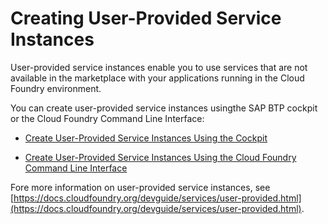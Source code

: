 <!-- loioa44355e200b44b968d98ddaa42f07c3a -->

# Creating User-Provided Service Instances

User-provided service instances enable you to use services that are not available in the marketplace with your applications running in the Cloud Foundry environment.

You can create user-provided service instances usingthe SAP BTP cockpit or the Cloud Foundry Command Line Interface:

-   [Create User-Provided Service Instances Using the Cockpit](create-user-provided-service-instances-using-the-cockpit-0ecafde.md)

-   [Create User-Provided Service Instances Using the Cloud Foundry Command Line Interface](create-user-provided-service-instances-using-the-cloud-foundry-command-line-interface-d3c73f1.md)


Fore more information on user-provided service instances, see [https://docs.cloudfoundry.org/devguide/services/user-provided.html](https://docs.cloudfoundry.org/devguide/services/user-provided.html).


